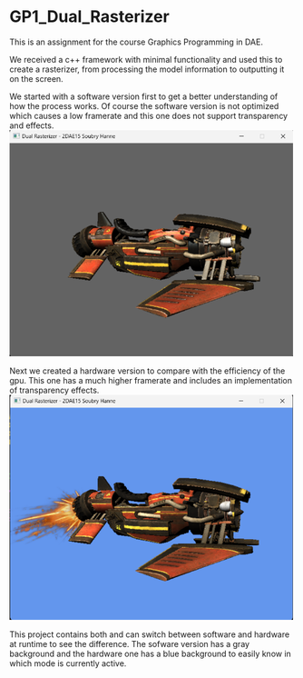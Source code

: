 # GP1_Dual_Rasterizer

This is an assignment for the course Graphics Programming in DAE. 

We received a c++ framework with minimal functionality and used this to create a rasterizer, from processing the model information to outputting it on the screen.

We started with a software version first to get a better understanding of how the process works. 
Of course the software version is not optimized which causes a low framerate and this one does not support transparency and effects.
<img src="Images/DualRasterizer_Software.png" width="500"/>

Next we created a hardware version to compare with the efficiency of the gpu. 
This one has a much higher framerate and includes an implementation of transparency effects.
<img src="Images/DualRasterizer_DirectX.png" width="500"/>

This project contains both and can switch between software and hardware at runtime to see the difference. 
The sofware version has a gray background and the hardware one has a blue background to easily know in which mode is currently active.
